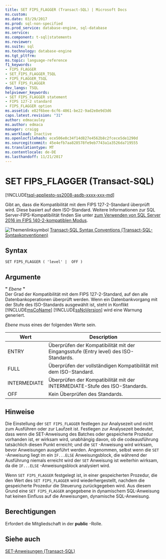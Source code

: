 ```yaml
---
title: SET FIPS_FLAGGER (Transact-SQL) | Microsoft Docs
ms.custom: 
ms.date: 03/29/2017
ms.prod: sql-non-specified
ms.prod_service: database-engine, sql-database
ms.service: 
ms.component: t-sql|statements
ms.reviewer: 
ms.suite: sql
ms.technology: database-engine
ms.tgt_pltfrm: 
ms.topic: language-reference
f1_keywords:
- FIPS_FLAGGER
- SET_FIPS_FLAGGER_TSQL
- FIPS_FLAGGER_TSQL
- SET FIPS_FLAGGER
dev_langs: TSQL
helpviewer_keywords:
- SET FIPS_FLAGGER statement
- FIPS 127-2 standard
- FIPS_FLAGGER option
ms.assetid: e82f6bee-6cf6-4061-be22-9ad2e8e9d3d6
caps.latest.revision: "31"
author: edmacauley
ms.author: edmaca
manager: craigg
ms.workload: Inactive
ms.openlocfilehash: ece506e0c34f14d827e4562b8c2fcece5de1290d
ms.sourcegitcommit: 45e4efb7aa828578fe9eb7743a1a3526da719555
ms.translationtype: MT
ms.contentlocale: de-DE
ms.lasthandoff: 11/21/2017
---
```

# <a name="set-fipsflagger-transact-sql"></a>SET FIPS_FLAGGER (Transact-SQL)
[!INCLUDE[tsql-appliesto-ss2008-asdb-xxxx-xxx-md](../../includes/tsql-appliesto-ss2008-asdb-xxxx-xxx-md.md)]

  Gibt an, dass die Kompatibilität mit dem FIPS 127-2-Standard überprüft wird. Diese basiert auf dem ISO-Standard. Weitere Informationen zur SQL Server-FIPS-Kompatibilität finden Sie unter [zum Verwenden von SQL Server 2016 im FIPS 140-2-kompatiblen Modus](https://support.microsoft.com/help/4014354/how-to-use-sql-server-2016-in-fips-140-2-compliant-mode). 
  
 ![Themenlinksymbol](../../database-engine/configure-windows/media/topic-link.gif "Topic link icon") [Transact-SQL Syntax Conventions (Transact-SQL-Syntaxkonventionen)](../../t-sql/language-elements/transact-sql-syntax-conventions-transact-sql.md)  
  
## <a name="syntax"></a>Syntax  
  
```  
SET FIPS_FLAGGER ( 'level' |  OFF )  
```  
  
## <a name="arguments"></a>Argumente  
 **"** *Ebene* **"**  
 Der Grad der Kompatibilität mit dem FIPS 127-2-Standard, auf den alle Datenbankoperationen überprüft werden. Wenn ein Datenbankvorgang mit der Stufe des ISO-Standards ausgewählt ist, steht in Konflikt [!INCLUDE[msCoName](../../includes/msconame-md.md)] [!INCLUDE[ssNoVersion](../../includes/ssnoversion-md.md)] wird eine Warnung generiert.  
  
 *Ebene* muss eines der folgenden Werte sein.  
  
|Wert|Description|  
|-----------|-----------------|  
|ENTRY|Überprüfen der Kompatibilität mit der Eingangsstufe (Entry level) des ISO-Standards.|  
|FULL|Überprüfen der vollständigen Kompatibilität mit dem ISO-Standard.|  
|INTERMEDIATE|Überprüfen der Kompatibilität mit der INTERMEDIATE-Stufe des ISO-Standards.|  
|OFF|Kein Überprüfen des Standards.|  
  
## <a name="remarks"></a>Hinweise  
 Die Einstellung der `SET FIPS_FLAGGER` festlegen zur Analysezeit und nicht zum Ausführen oder zur Laufzeit ist. Festlegen zur Analysezeit bedeutet, dass wenn die SET-Anweisung des Batches oder gespeicherte Prozedur vorhanden ist, er wirksam wird, unabhängig davon, ob die codeausführung tatsächlich diesen Punkt erreicht; und die `SET` -Anweisung wird wirksam, bevor Anweisungen ausgeführt werden. Angenommen, selbst wenn die `SET` -Anweisung liegt im ein `IF...ELSE` Anweisungsblock, die während der Ausführung niemals erreicht wird der `SET` Anweisung ist weiterhin wirksam, da die `IF...ELSE` -Anweisungsblock analysiert wird.  
  
 Wenn `SET FIPS_FLAGGER` festgelegt ist, in einer gespeicherten Prozedur, die den Wert des `SET FIPS_FLAGGER` wird wiederhergestellt, nachdem die gespeicherte Prozedur die Steuerung zurückgegeben wird. Aus diesem Grund eine `SET FIPS_FLAGGER` angegebene in dynamischem SQL-Anweisung hat keinen Einfluss auf die Anweisungen, dynamische SQL-Anweisung.  
  
## <a name="permissions"></a>Berechtigungen  
 Erfordert die Mitgliedschaft in der **public** -Rolle.  
  
## <a name="see-also"></a>Siehe auch  
 [SET-Anweisungen &#40;Transact-SQL&#41;](../../t-sql/statements/set-statements-transact-sql.md)  
  
  
